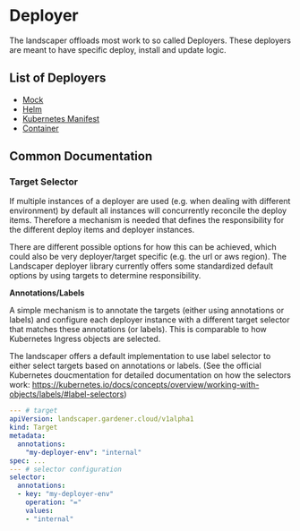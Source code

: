 # Deployer

The landscaper offloads most work to so called Deployers.
These deployers are meant to have specific deploy, install and update logic.

## List of Deployers

- [Mock](mock.md)
- [Helm](helm.md)
- [Kubernetes Manifest](manifest.md)
- [Container](container.md)


## Common Documentation

### Target Selector

If multiple instances of a deployer are used (e.g. when dealing with different environment) by default all instances will concurrently reconcile the deploy items.
Therefore a mechanism is needed that defines the responsibility for the different deploy items and deployer instances.

There are different possible options for how this can be achieved, which could also be very deployer/target specific (e.g. the url or aws region).
The Landscaper deployer library currently offers some standardized default options by using targets to determine responsibility.

**Annotations/Labels**

A simple mechanism is to annotate the targets (either using annotations or labels) and configure each deployer instance with a different target selector that matches these annotations (or labels). This is comparable to how Kubernetes Ingress objects are selected.

The landscaper offers a default implementation to use label selector to either select targets based on annotations or labels. 
(See the official Kubernetes doucmentation for detailed documentation on how the selectors work: https://kubernetes.io/docs/concepts/overview/working-with-objects/labels/#label-selectors)
```yaml
--- # target
apiVersion: landscaper.gardener.cloud/v1alpha1
kind: Target
metadata:
  annotations:
    "my-deployer-env": "internal"
spec: ...
--- # selector configuration
selector:
  annotations:
  - key: "my-deployer-env"
    operation: "="
    values:
    - "internal"
```
